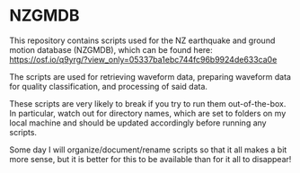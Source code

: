 # NZGMDB
This repository contains scripts used for the NZ earthquake and ground motion database (NZGMDB), which can be found here: https://osf.io/q9yrg/?view_only=05337ba1ebc744fc96b9924de633ca0e

The scripts are used for retrieving waveform data, preparing waveform data for quality classification, and processing of said data.

These scripts are very likely to break if you try to run them out-of-the-box. In particular, watch out for directory names, which are set to folders on my local machine and should be updated accordingly before running any scripts. 

Some day I will organize/document/rename scripts so that it all makes a bit more sense, but it is better for this to be available than for it all to disappear!
